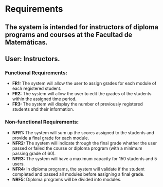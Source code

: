 # Requirements
## The system is intended for instructors of diploma programs and courses at the Facultad de Matemáticas.
## User: Instructors.
### Functional Requirements:
- **FR1:** The system will allow the user to assign grades for each module of each registered student.
- **FR2:** The system will allow the user to edit the grades of the students within the assigned time period.
- **FR3:** The system will display the number of previously registered students and their information.
### Non-functional Requirements:
- **NFR1:** The system will sum up the scores assigned to the students and provide a final grade for each module.
- **NFR2:** The system will indicate through the final grade whether the user passed or failed the course or diploma program (with a minimum passing grade of 60).
- **NFR3:** The system will have a maximum capacity for 150 students and 5 users.
- **NFR4:** In diploma programs, the system will validate if the student completed and passed all modules before assigning a final grade.
- **NRF5:** Diploma programs will be divided into modules.
